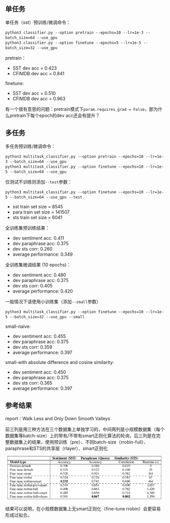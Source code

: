 ## 单任务

单任务（sst）预训练/微调命令：

```
python3 classifier.py --option pretrain --epochs=10 --lr=1e-3 --batch_size=64 --use_gpu
python3 classifier.py --option finetune --epochs=5 --lr=1e-5 --batch_size=32 --use_gpu
```

pretrain：
- SST dev acc = 0.423
- CFIMDB dev acc = 0.841

finetune:
- SST dev acc = 0.510
- CFIMDB dev acc = 0.963

有一个很有意思的问题：pretrain模式下`param.requires_grad = False`，那为什么pretrain下每个epoch的dev acc还会有提升？

## 多任务
多任务预训练/微调命令：
```
python3 multitask_classifier.py --option pretrain --epochs=10 --lr=1e-3 --batch_size=64 --use_gpu
python3 multitask_classifier.py --option finetune --epochs=10 --lr=1e-5 --batch_size=64 --use_gpu
```
仅测试不训练则添加`--test`参数：
```
python3 multitask_classifier.py --option finetune --epochs=10 --lr=1e-5 --batch_size=64 --use_gpu --test
```
- sst train set size = 8545
- para train set size = 141507
- sts train set size = 6041

全训练集预训练结果：
- dev sentiment acc: 0.411
- dev paraphrase acc: 0.375
- dev sts corr: 0.260
- average performance: 0.349

全训练集微调结果 (10 epochs)：
- dev sentiment acc: 0.480
- dev paraphrase acc: 0.375
- dev sts corr: 0.405
- average performance: 0.420

一般情况下请使用小训练集（添加`--small`参数）
```
python3 multitask_classifier.py --option finetune --epochs=10 --lr=1e-5 --batch_size=32 --use_gpu --small
```
small-naive:
- dev sentiment acc: 0.455
- dev paraphrase acc: 0.375
- dev sts corr: 0.359
- average performance: 0.397

small-with absolute difference and cosine similarity: 
- dev sentiment acc: 0.450
- dev paraphrase acc: 0.375
- dev sts corr: 0.365
- average performance: 0.397

## 参考结果
report：Walk Less and Only Down Smooth Valleys

前三列是用三种方法在三个数据集上单独学习的，中间两列是小规模数据集（每个数据集等batch-size）上的带有/不带有smart正则化算法的轮询，后三列是在完整数据集上的结果，使用预训练（pre）、不同batch-size（rrobin-full）、paraphrase和STS的共享层（rlayer）、smart正则化

![image-20231204153549109](md_img/image-20231204153549109.png)

结果可以说明，在小规模数据集上无smart正则化（fine-tune rrobin）会更容易形成过拟合。
